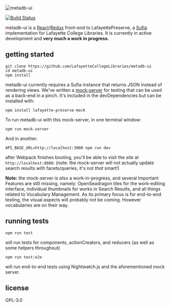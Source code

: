 ![metadb-ui][logo]

[![Build Status](https://travis-ci.com/LafayetteCollegeLibraries/metadb-ui.svg?token=RMxCrEacXTux6rxyXvxo&branch=master)](https://travis-ci.com/LafayetteCollegeLibraries/metadb-ui)

metadb-ui is a [React][1]/[Redux][2] front-end to LafayettePreserve, a
[Sufia][3] implementation for Lafayette College Libraries. It is currently
in active development and **very much a work in progress**. 


getting started
---------------

```
git clone https://github.com/LafayetteCollegeLibraries/metadb-ui
cd metadb-ui
npm install
```

metadb-ui currently requires a Sufia instance that returns JSON instead of
rendering views. We've written a [mock-server][4] for testing that can be
used as a back-end in a pinch. It's included in the devDependencies but
can be installed with:

```
npm install lafayette-preserve-mock
```

To run metadb-ui with this mock-server, in one terminal window:

```
npm run mock-server
```

And in another:

```
API_BASE_URL=http://localhost:3000 npm run dev
```

after Webpack finishes booting, you'll be able to visit the site at
`http://localhost:8080`. (note: the mock-server will not actually
update search results with facets/queries, it's not _that_ smart!)

**Note:** the mock-server is _also_ a work-in-progress, and several Important
Features are still missing, namely: OpenSeadragon tiles for the work-editing
interface, individual thumbnails for works in Search Results, and all things
related to Vocabulary Management. As its primary focus is for end-to-end 
testing, the visual aspects will probably not be coming. However vocabularies
are on their way.


running tests
-------------

```
npm run test
```

will run tests for components, actionCreators, and reducers (as well as some
helpers throughout)

```
npm run test:e2e
```

will run end-to-end tests using Nightwatch.js and the aforementioned mock
server.


license
--------

GPL-3.0


[logo]:https://cdn.rawgit.com/LafayetteCollegeLibraries/metadb-ui/82193887d1c3b4b4806952cf828400dc35afa752/build/assets/logo.svg
[1]: https://facebook.github.io/react
[2]: http://redux.js.org
[3]: http://sufia.io
[4]: https://github.com/LafayetteCollegeLibraries/lafayette-preserve-mock
